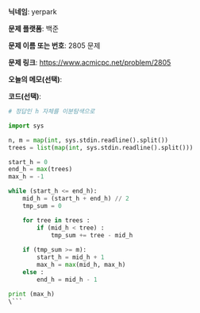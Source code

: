 **닉네임**: yerpark

**문제 플랫폼**: 백준

**문제 이름 또는 번호**: 2805  문제

**문제 링크**: https://www.acmicpc.net/problem/2805

**오늘의 메모(선택)**: 

**코드(선택)**:

```python
# 정답인 h 자체를 이분탐색으로 

import sys

n, m = map(int, sys.stdin.readline().split())
trees = list(map(int, sys.stdin.readline().split()))

start_h = 0
end_h = max(trees)
max_h = -1

while (start_h <= end_h):
    mid_h = (start_h + end_h) // 2
    tmp_sum = 0

    for tree in trees :
        if (mid_h < tree) :
            tmp_sum += tree - mid_h
        
    if (tmp_sum >= m):
        start_h = mid_h + 1
        max_h = max(mid_h, max_h)
    else :
        end_h = mid_h - 1

print (max_h)
\```
